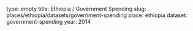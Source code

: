 type: empty
title: Ethiopia / Government Spending
slug: places/ethiopia/datasets/government-spending
place: ethiopia
dataset: government-spending
year: 2014
